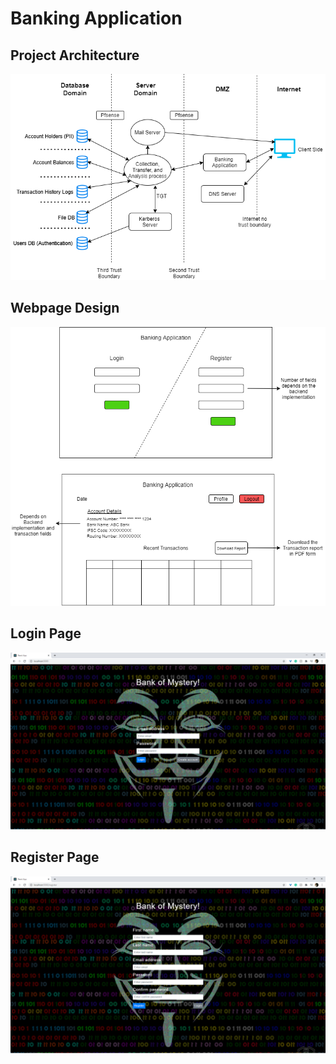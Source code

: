 # Banking Application

## Project Architecture

![Architecture](./public/group-dia.png)

## Webpage Design

![Designed Webpage](./public/group-page.png)

## Login Page

![Login Page](./public/LoginPage.png)

## Register Page

![Register Page](./public/RegisterPage.png)
